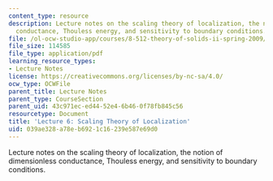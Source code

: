 ```yaml
---
content_type: resource
description: Lecture notes on the scaling theory of localization, the notion of dimensionless
  conductance, Thouless energy, and sensitivity to boundary conditions.
file: /ol-ocw-studio-app/courses/8-512-theory-of-solids-ii-spring-2009/039ae328a78eb6921c16239e587e69d0_MIT8_512s09_lec06.pdf
file_size: 114585
file_type: application/pdf
learning_resource_types:
- Lecture Notes
license: https://creativecommons.org/licenses/by-nc-sa/4.0/
ocw_type: OCWFile
parent_title: Lecture Notes
parent_type: CourseSection
parent_uid: 43c971ec-ed44-52e4-6b46-0f78fb845c56
resourcetype: Document
title: 'Lecture 6: Scaling Theory of Localization'
uid: 039ae328-a78e-b692-1c16-239e587e69d0
---
```

Lecture notes on the scaling theory of localization, the notion of dimensionless conductance, Thouless energy, and sensitivity to boundary conditions.